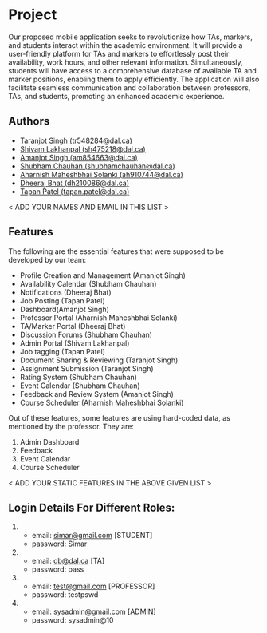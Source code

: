 # Project

Our proposed mobile application seeks to revolutionize how TAs, markers, and students interact within the academic environment. It will provide a user-friendly platform for TAs and markers to effortlessly post their availability, work hours, and other relevant information. Simultaneously, students will have access to a comprehensive database of available TA and marker positions, enabling them to apply efficiently. The application will also facilitate seamless communication and collaboration between professors, TAs, and students, promoting an enhanced academic experience.

## Authors

- [Taranjot Singh (tr548284@dal.ca)](https://git.cs.dal.ca/taranjots)
- [Shivam Lakhanpal (sh475218@dal.ca)](https://git.cs.dal.ca/slakhanpal)
- [Amanjot Singh (am854663@dal.ca)](https://git.cs.dal.ca/amanjots)
- [Shubham Chauhan (shubhamchauhan@dal.ca)](https://git.cs.dal.ca/shubhamc)
- [Aharnish Maheshbhai Solanki (ah910744@dal.ca)](https://git.cs.dal.ca/asolanki)
- [Dheeraj Bhat (dh210086@dal.ca)](https://git.cs.dal.ca/dbhat)
- [Tapan Patel (tapan.patel@dal.ca)](https://git.cs.dal.ca/tapan)

< ADD YOUR NAMES AND EMAIL IN THIS LIST >

## Features

The following are the essential features that were supposed to be developed by our team:

- Profile Creation and Management (Amanjot Singh)
- Availability Calendar (Shubham Chauhan)
- Notifications (Dheeraj Bhat)
- Job Posting (Tapan Patel)
- Dashboard(Amanjot Singh)
- Professor Portal (Aharnish Maheshbhai Solanki)
- TA/Marker Portal (Dheeraj Bhat)
- Discussion Forums (Shubham Chauhan)
- Admin Portal (Shivam Lakhanpal)
- Job tagging (Tapan Patel)
- Document Sharing & Reviewing (Taranjot Singh)
- Assignment Submission (Taranjot Singh)
- Rating System (Shubham Chauhan)
- Event Calendar (Shubham Chauhan)
- Feedback and Review System (Amanjot Singh)
- Course Scheduler (Aharnish Maheshbhai Solanki)

Out of these features, some features are using hard-coded data, as mentioned by the professor. They are:

1. Admin Dashboard
2. Feedback
3. Event Calendar
4. Course Scheduler

< ADD YOUR STATIC FEATURES IN THE ABOVE GIVEN LIST >

## Login Details For Different Roles:

1.  - email: simar@gmail.com [STUDENT]
    - password: Simar

2.  - email: db@dal.ca [TA]
    - password: pass

3.  - email: test@gmail.com [PROFESSOR]
    - password: testpswd

4.  - email: sysadmin@gmail.com [ADMIN]
    - password: sysadmin@10
